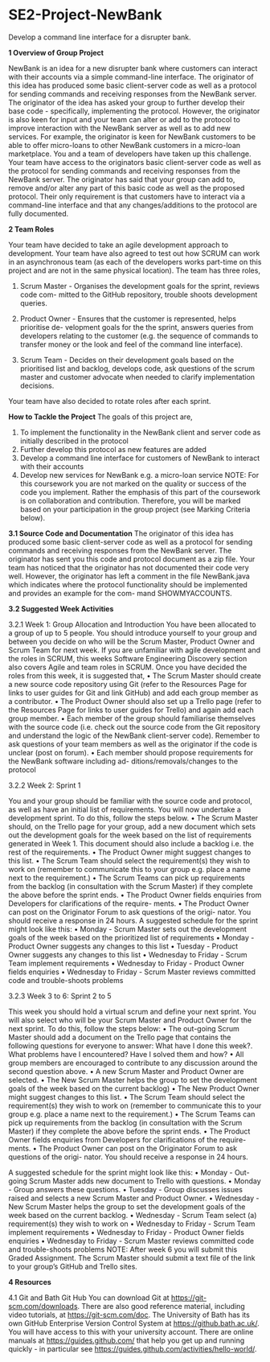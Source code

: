 # SE2-Project-NewBank
Develop a command line interface for a disrupter bank.

**1 Overview of Group Project**

NewBank is an idea for a new disrupter bank where customers can interact with their accounts via a simple command-line interface. The originator of this idea has produced some basic client-server code as well as a protocol for sending commands and receiving responses from the NewBank server. The originator of the idea has asked your group to further develop their base code - specifically, implementing the protocol. However, the originator is also keen for input and your team can alter or add to the protocol to improve interaction with the NewBank server as well as to add new services. For example, the originator is keen for NewBank customers to be able to offer micro-loans to other NewBank customers in a micro-loan marketplace.
You and a team of developers have taken up this challenge. Your team have access to the originators basic client-server code as well as the protocol for sending commands and receiving responses from the NewBank server. The originator has said that your group can add to, remove and/or alter any part of this basic code as well as the proposed protocol. Their only requirement is that customers have to interact via a command-line interface and that any changes/additions to the protocol are fully documented.

**2 Team Roles**

Your team have decided to take an agile development approach to development. Your team have also agreed to test out how SCRUM can work in an asynchronous team (as each of the developers works part-time on this project and are not in the same physical location). The team has three roles,
1. Scrum Master - Organises the development goals for the sprint, reviews code com- mitted to the GitHub repository, trouble shoots development queries.

2. Product Owner - Ensures that the customer is represented, helps prioritise de- velopment goals for the the sprint, answers queries from developers relating to the customer (e.g. the sequence of commands to transfer money or the look and feel of the command line interface).

3. Scrum Team - Decides on their development goals based on the prioritised list and backlog, develops code, ask questions of the scrum master and customer advocate when needed to clarify implementation decisions.

Your team have also decided to rotate roles after each sprint.

**How to Tackle the Project**
The goals of this project are,
1. To implement the functionality in the NewBank client and server code as initially described in the protocol
2. Further develop this protocol as new features are added
3. Develop a command line interface for customers of NewBank to interact with their accounts
4. Develop new services for NewBank e.g. a micro-loan service
NOTE: For this coursework you are not marked on the quality or success of the code you implement. Rather the emphasis of this part of the coursework is on collaboration and contribution. Therefore, you will be marked based on your participation in the group project (see Marking Criteria below).

**3.1 Source Code and Documentation**
The originator of this idea has produced some basic client-server code as well as a protocol for sending commands and receiving responses from the NewBank server. The originator has sent you this code and protocol document as a zip file.
Your team has noticed that the originator has not documented their code very well. However, the originator has left a comment in the file NewBank.java which indicates where the protocol functionality should be implemented and provides an example for the com- mand SHOWMYACCOUNTS.

**3.2 Suggested Week Activities**

3.2.1 Week 1: Group Allocation and Introduction
You have been allocated to a group of up to 5 people. You should introduce yourself to your group and between you decide on who will be the Scrum Master, Product Owner and Scrum Team for next week.
If you are unfamiliar with agile development and the roles in SCRUM, this weeks Software Engineering Discovery section also covers Agile and team roles in SCRUM.
Once you have decided the roles from this week, it is suggested that,
• The Scrum Master should create a new source code repository using Git (refer to the Resources Page for links to user guides for Git and link GitHub) and add each group member as a contributor.
• The Product Owner should also set up a Trello page (refer to the Resources Page for links to user guides for Trello) and again add each group member.
• Each member of the group should familiarise themselves with the source code (i.e. check out the source code from the Git repository and understand the logic of the NewBank client-server code). Remember to ask questions of your team members as well as the originator if the code is unclear (post on forum).
• Each member should propose requirements for the NewBank software including ad- ditions/removals/changes to the protocol

3.2.2 Week 2: Sprint 1

You and your group should be familiar with the source code and protocol, as well as have an initial list of requirements. You will now undertake a development sprint. To do this, follow the steps below.
• The Scrum Master should, on the Trello page for your group, add a new document which sets out the development goals for the week based on the list of requirements generated in Week 1. This document should also include a backlog i.e. the rest of the requirements.
• The Product Owner might suggest changes to this list.
• The Scrum Team should select the requirement(s) they wish to work on (remember
to communicate this to your group e.g. place a name next to the requirement.)
• The Scrum Teams can pick up requirements from the backlog (in consultation with the Scrum Master) if they complete the above before the sprint ends.
• The Product Owner fields enquiries from Developers for clarifications of the require- ments.
• The Product Owner can post on the Originator Forum to ask questions of the origi- nator. You should receive a response in 24 hours.
A suggested schedule for the sprint might look like this:
• Monday - Scrum Master sets out the development goals of the week based on the prioritized list of requirements
• Monday - Product Owner suggests any changes to this list
• Tuesday - Product Owner suggests any changes to this list
• Wednesday to Friday - Scrum Team implement requirements
• Wednesday to Friday - Product Owner fields enquiries
• Wednesday to Friday - Scrum Master reviews committed code and trouble-shoots problems

3.2.3 Week 3 to 6: Sprint 2 to 5

This week you should hold a virtual scrum and define your next sprint. You will also select who will be your Scrum Master and Product Owner for the next sprint. To do this, follow the steps below:
• The out-going Scrum Master should add a document on the Trello page that contains the following questions for everyone to answer: What have I done this week?. What problems have I encountered? Have I solved them and how?
• All group members are encouraged to contribute to any discussion around the second question above.
• A new Scrum Master and Product Owner are selected.
• The New Scrum Master helps the group to set the development goals of the week
based on the current backlog)
• The New Product Owner might suggest changes to this list.
• The Scrum Team should select the requirement(s) they wish to work on (remember to communicate this to your group e.g. place a name next to the requirement.)
• The Scrum Teams can pick up requirements from the backlog (in consultation with the Scrum Master) if they complete the above before the sprint ends.
• The Product Owner fields enquiries from Developers for clarifications of the require- ments.
• The Product Owner can post on the Originator Forum to ask questions of the origi- nator. You should receive a response in 24 hours.

A suggested schedule for the sprint might look like this:
• Monday - Out-going Scrum Master adds new document to Trello with questions.
• Monday - Group answers these questions.
• Tuesday - Group discusses issues raised and selects a new Scrum Master and Product Owner.
• Wednesday - New Scrum Master helps the group to set the development goals of the week based on the current backlog.
• Wednesday - Scrum Team select (a) requirement(s) they wish to work on
• Wednesday to Friday - Scrum Team implement requirements
• Wednesday to Friday - Product Owner fields enquiries
• Wednesday to Friday - Scrum Master reviews committed code and trouble-shoots problems
NOTE: After week 6 you will submit this Graded Assignment. The Scrum Master should submit a text file of the link to your group’s GitHub and Trello sites.

**4 Resources**

4.1 Git and Bath Git Hub
You can download Git at https://git-scm.com/downloads. There are also good reference material, including video tutorials, at https://git-scm.com/doc.
The University of Bath has its own GitHub Enterprise Version Control System at https://github.bath.ac.uk/. You will have access to this with your university account.
There are online manuals at https://guides.github.com/ that help you get up and running quickly - in particular see https://guides.github.com/activities/hello-world/.
